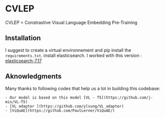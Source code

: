 # CVLEP

CVLEP = Constrastive Visual Language Embedding Pre-Training

## Installation

I suggest to create a virtual environnement and pip install the `requirements.txt`.
install elasticsearch. I worked with this version : [elasticsearch-7.17](https://www.elastic.co/guide/en/elasticsearch/reference/7.17/targz.html)

## Aknowledgments

Many thanks to following codes that help us a lot in building this codebase:

    - Our model is based on this model [VL - T5](https://github.com/j-min/VL-T5)
    - [VL adapter ](https://github.com/ylsung/VL_adapter)
    - [ViQuAE](https://github.com/PaulLerner/ViQuAE/)
